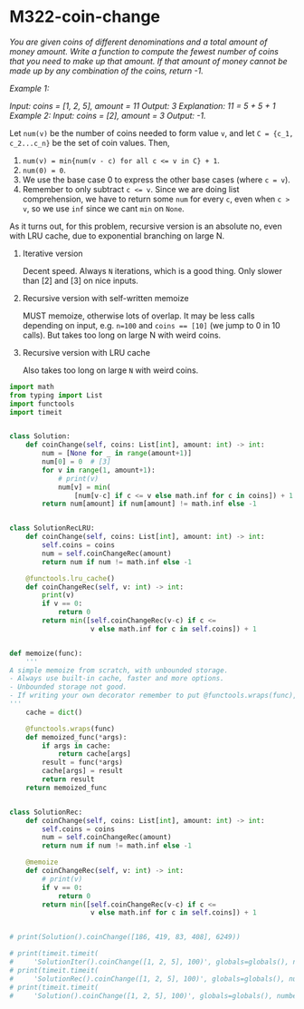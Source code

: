 # M322-coin-change

_You are given coins of different denominations and a total amount of money amount. Write a function to compute the fewest number of coins that you need to make up that amount. If that amount of money cannot be made up by any combination of the coins, return -1._

_Example 1:_

_Input: coins = \[1, 2, 5\], amount = 11 Output: 3 Explanation: 11 = 5 + 5 + 1 Example 2: Input: coins = \[2\], amount = 3 Output: -1._ 

Let `num(v)` be the number of coins needed to form value `v`, and let `C = {c_1, c_2...c_n}` be the set of coin values. Then,

1. `num(v) = min{num(v - c) for all c <= v in C} + 1`. 
2. `num(0) = 0`. 
3. We use the base case 0 to express the other base cases \(where `c = v`\). 
4. Remember to only subtract `c <= v`. Since we are doing list comprehension, we have to return some `num` for every `c`, even when `c > v`, so we use `inf` since we cant `min` on `None`. 

As it turns out, for this problem, recursive version is an absolute no, even with LRU cache, due to exponential branching on large N.

1. Iterative version 

   Decent speed. Always `N` iterations, which is a good thing. Only slower than \[2\] and \[3\] on nice inputs.

2. Recursive version with self-written memoize 

   MUST memoize, otherwise lots of overlap. It may be less calls depending on input, e.g. `n=100` and `coins == [10]` \(we jump to 0 in 10 calls\). But takes too long on large N with weird coins.

3. Recursive version with LRU cache 

   Also takes too long on large `N` with weird coins. 

```python
import math
from typing import List
import functools
import timeit


class Solution:
    def coinChange(self, coins: List[int], amount: int) -> int:
        num = [None for _ in range(amount+1)]
        num[0] = 0  # [3]
        for v in range(1, amount+1):
            # print(v)
            num[v] = min(
                [num[v-c] if c <= v else math.inf for c in coins]) + 1  # [1], [4]
        return num[amount] if num[amount] != math.inf else -1


class SolutionRecLRU:
    def coinChange(self, coins: List[int], amount: int) -> int:
        self.coins = coins
        num = self.coinChangeRec(amount)
        return num if num != math.inf else -1

    @functools.lru_cache()
    def coinChangeRec(self, v: int) -> int:
        print(v)
        if v == 0:
            return 0
        return min([self.coinChangeRec(v-c) if c <=
                    v else math.inf for c in self.coins]) + 1


def memoize(func):
    '''
A simple memoize from scratch, with unbounded storage. 
- Always use built-in cache, faster and more options.  
- Unbounded storage not good. 
- If writing your own decorator remember to put @functools.wraps(func), this will allow the decorated fn to retain its identity. 
'''
    cache = dict()

    @functools.wraps(func)
    def memoized_func(*args):
        if args in cache:
            return cache[args]
        result = func(*args)
        cache[args] = result
        return result
    return memoized_func


class SolutionRec:
    def coinChange(self, coins: List[int], amount: int) -> int:
        self.coins = coins
        num = self.coinChangeRec(amount)
        return num if num != math.inf else -1

    @memoize
    def coinChangeRec(self, v: int) -> int:
        # print(v)
        if v == 0:
            return 0
        return min([self.coinChangeRec(v-c) if c <=
                    v else math.inf for c in self.coins]) + 1


# print(Solution().coinChange([186, 419, 83, 408], 6249))

# print(timeit.timeit(
#     'SolutionIter().coinChange([1, 2, 5], 100)', globals=globals(), number=1))
# print(timeit.timeit(
#     'SolutionRec().coinChange([1, 2, 5], 100)', globals=globals(), number=1))
# print(timeit.timeit(
#     'Solution().coinChange([1, 2, 5], 100)', globals=globals(), number=1))

```

